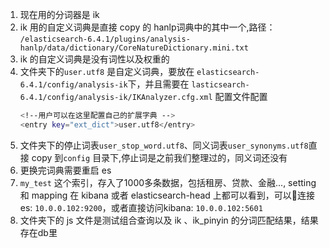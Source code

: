 1. 现在用的分词器是 ik 
2. ik 用的自定义词典是直接 copy 的 hanlp词典中的其中一个,路径： `/elasticsearch-6.4.1/plugins/analysis-hanlp/data/dictionary/CoreNatureDictionary.mini.txt`
3. ik 的自定义词典是没有词性以及权重的
4. 文件夹下的`user.utf8` 是自定义词典，要放在 `elasticsearch-6.4.1/config/analysis-ik`下，并且需要在 `lasticsearch-6.4.1/config/analysis-ik/IKAnalyzer.cfg.xml` 配置文件配置
    ```bash
    <!--用户可以在这里配置自己的扩展字典 -->
	<entry key="ext_dict">user.utf8</entry>
    ```
5. 文件夹下的停止词表`user_stop_word.utf8`、同义词表`user_synonyms.utf8`直接 copy 到`config` 目录下,停止词是之前我们整理过的，同义词还没有
6. 更换完词典需要重启 es
7. `my_test` 这个索引，存入了1000多条数据，包括租房、贷款、金融..., setting 和 mapping 在 kibana 或者 elasticsearch-head 上都可以看到，可以连接 es: `10.0.0.102:9200`，或者直接访问kibana: `10.0.0.102:5601`
8. 文件夹下的 js 文件是测试组合查询以及 ik 、ik_pinyin 的分词匹配结果，结果存在db里